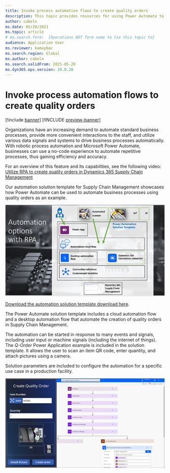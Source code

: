 ```yaml
---
title: Invoke process automation flows to create quality orders
description: This topic provides resources for using Power Automate to automate business processes, using the example of quality orders
author: cabeln
ms.date: 05/28/2021
ms.topic: article
# ms.search.form:  [Operations AOT form name to tie this topic to]
audience: Application User
ms.reviewer: kamaybac
ms.search.region: Global
ms.author: cabeln
ms.search.validFrom: 2021-05-28
ms.dyn365.ops.version: 10.0.20
---
```


# Invoke process automation flows to create quality orders

[!include [banner](../includes/banner.md)]
[!INCLUDE [preview-banner](../includes/preview-banner.md)]

Organizations have an increasing demand to automate standard business processes, provide more convenient interactions to the staff, and utilize various data signals and systems to drive business processes automatically. With robotic process automation and Microsoft Power Automate, businesses can use a no-code experience to automate repetitive processes, thus gaining efficiency and accuracy.

For an overview of this feature and its capabilities, see the following video: [Utilize RPA to create quality orders in Dynamics 365 Supply Chain Management](https://www.youtube.com/watch?v=LFbzJ6-H89w)

Our automation solution template for Supply Chain Management showcases how Power Automate can be used to automate business processes using quality orders as an example.

![Automation options with RPA](media/rpa-automation-options.png "Automation options with RPA")

[Download the automation solution template download here](https://aka.ms/D365SCMQualityOrderRPASolution).

The Power Automate solution template includes a cloud automation flow and a desktop automation flow that automate the creation of quality orders in Supply Chain Management.

The automation can be started in response to many events and signals, including user input or machine signals (including the internet of things). The *Q-Order* Power Application example is included in the solution template. It allows the user to scan an item QR code, enter quantity, and attach pictures using a camera.

Solution parameters are included to configure the automation for a specific use case in a production facility.

![Create quality order](media/rpa-create-quality-roder.png "Create quality order")
